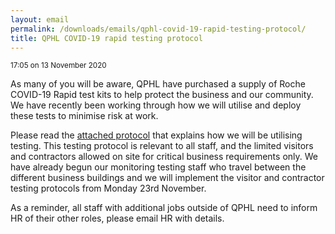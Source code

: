 ```yaml
---
layout: email
permalink: /downloads/emails/qphl-covid-19-rapid-testing-protocol/
title: QPHL COVID-19 rapid testing protocol
---
```


<small>17:05 on 13 November 2020</small>

As many of you will be aware, QPHL have purchased a supply of Roche COVID-19 Rapid test kits to help protect the business and our community. We have recently been working through how we will utilise and deploy these tests to minimise risk at work.

Please read the [attached protocol](/downloads/qphl-covid-19-testing-strategy.docx) that explains how we will be utilising testing. This testing protocol is relevant to all staff, and the limited visitors and contractors allowed on site for critical business requirements only. We have already begun our monitoring testing staff who travel between the different business buildings and we will implement the visitor and contractor testing protocols from Monday 23rd November.

As a reminder, all staff with additional jobs outside of QPHL need to inform HR of their other roles, please email HR with details.